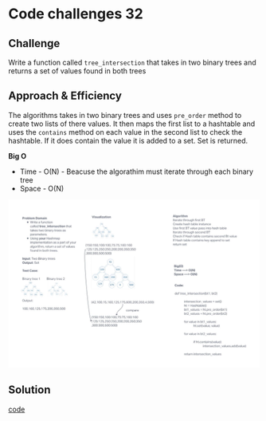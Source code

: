 # Code challenges 32

## Challenge

Write a function called `tree_intersection` that takes in two binary trees and returns a set of values found in both trees

## Approach & Efficiency

The algorithms takes in two binary trees and uses `pre_order` method to create two lists of there values. It then maps the first list to a hashtable and uses the `contains` method on each value in the second list to check the hashtable. If it does contain the value it is added to a set. Set is returned.

**Big O**

- Time - O(N) - Beacuse the algorathim must iterate through each binary tree
- Space - O(N)

![whiteboard](tree_intersection.JPG)

## Solution

[code](python/code_challenges/tree_intersection.py)
